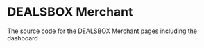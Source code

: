 DEALSBOX Merchant
==================
The source code for the DEALSBOX Merchant pages including the dashboard
